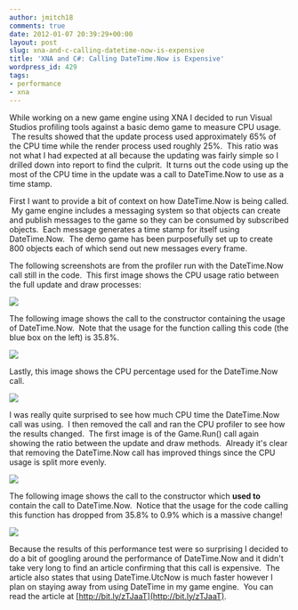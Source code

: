 ```yaml
---
author: jmitch18
comments: true
date: 2012-01-07 20:39:29+00:00
layout: post
slug: xna-and-c-calling-datetime-now-is-expensive
title: 'XNA and C#: Calling DateTime.Now is Expensive'
wordpress_id: 429
tags:
- performance
- xna
---
```


While working on a new game engine using XNA I decided to run Visual Studios profiling tools against a basic demo game to measure CPU usage.  The results showed that the update process used approximately 65% of the CPU time while the render process used roughly 25%.  This ratio was not what I had expected at all because the updating was fairly simple so I drilled down into report to find the culprit.  It turns out the code using up the most of the CPU time in the update was a call to DateTime.Now to use as a time stamp.


<!-- more -->


First I want to provide a bit of context on how DateTime.Now is being called.  My game engine includes a messaging system so that objects can create and publish messages to the game so they can be consumed by subscribed objects.  Each message generates a time stamp for itself using DateTime.Now.  The demo game has been purposefully set up to create 800 objects each of which send out new messages every frame.




The following screenshots are from the profiler run with the DateTime.Now call still in the code.  This first image shows the CPU usage ratio between the full update and draw processes:


[![](http://jason-mitchell.com/wp-content/uploads/2012/01/Game.Run_Poor.png)](http://jason-mitchell.com/wp-content/uploads/2012/01/Game.Run_Poor.png)

The following image shows the call to the constructor containing the usage of DateTime.Now.  Note that the usage for the function calling this code (the blue box on the left) is 35.8%.

[![](http://jason-mitchell.com/wp-content/uploads/2012/01/AttributeChangedMessage.Ctor_Poor1.png)](http://jason-mitchell.com/wp-content/uploads/2012/01/AttributeChangedMessage.Ctor_Poor1.png)

Lastly, this image shows the CPU percentage used for the DateTime.Now call.

[![](http://jason-mitchell.com/wp-content/uploads/2012/01/Message.Ctor_Poor.png)](http://jason-mitchell.com/wp-content/uploads/2012/01/Message.Ctor_Poor.png)


I was really quite surprised to see how much CPU time the DateTime.Now call was using.  I then removed the call and ran the CPU profiler to see how the results changed.  The first image is of the Game.Run() call again showing the ratio between the update and draw methods.  Already it's clear that removing the DateTime.Now call has improved things since the CPU usage is split more evenly.




[![](http://jason-mitchell.com/wp-content/uploads/2012/01/Game.Run_.png)](http://jason-mitchell.com/wp-content/uploads/2012/01/Game.Run_.png)




The following image shows the call to the constructor which **used to** contain the call to DateTime.Now.  Notice that the usage for the code calling this function has dropped from 35.8% to 0.9% which is a massive change!




[![](http://jason-mitchell.com/wp-content/uploads/2012/01/AttributeChangedMessage.Ctor_Poor.png)](http://jason-mitchell.com/wp-content/uploads/2012/01/AttributeChangedMessage.Ctor_Poor.png)




Because the results of this performance test were so surprising I decided to do a bit of googling around the performance of DateTime.Now and it didn't take very long to find an article confirming that this call is expensive.  The article also states that using DateTime.UtcNow is much faster however I plan on staying away from using DateTime in my game engine.  You can read the article at [http://bit.ly/zTJaaT](http://bit.ly/zTJaaT).
